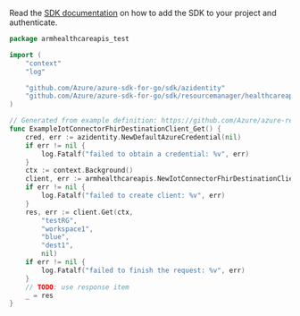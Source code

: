 Read the [SDK documentation](https://github.com/Azure/azure-sdk-for-go/blob/sdk%2Fresourcemanager%2Fhealthcareapis%2Farmhealthcareapis%2Fv1.0.0/sdk/resourcemanager/healthcareapis/armhealthcareapis/README.md) on how to add the SDK to your project and authenticate.

```go
package armhealthcareapis_test

import (
	"context"
	"log"

	"github.com/Azure/azure-sdk-for-go/sdk/azidentity"
	"github.com/Azure/azure-sdk-for-go/sdk/resourcemanager/healthcareapis/armhealthcareapis"
)

// Generated from example definition: https://github.com/Azure/azure-rest-api-specs/tree/main/specification/healthcareapis/resource-manager/Microsoft.HealthcareApis/stable/2021-11-01/examples/iotconnectors/iotconnector_fhirdestination_Get.json
func ExampleIotConnectorFhirDestinationClient_Get() {
	cred, err := azidentity.NewDefaultAzureCredential(nil)
	if err != nil {
		log.Fatalf("failed to obtain a credential: %v", err)
	}
	ctx := context.Background()
	client, err := armhealthcareapis.NewIotConnectorFhirDestinationClient("subid", cred, nil)
	if err != nil {
		log.Fatalf("failed to create client: %v", err)
	}
	res, err := client.Get(ctx,
		"testRG",
		"workspace1",
		"blue",
		"dest1",
		nil)
	if err != nil {
		log.Fatalf("failed to finish the request: %v", err)
	}
	// TODO: use response item
	_ = res
}
```
